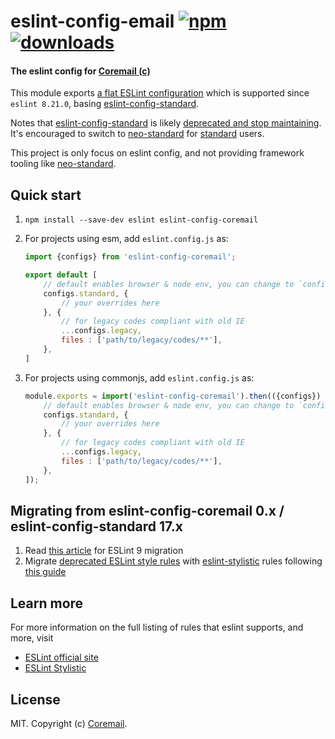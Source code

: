 
# eslint-config-email [![npm][npm-image]][npm-url] [![downloads][downloads-image]][downloads-url]

[npm-image]: https://img.shields.io/npm/v/eslint-config-coremail.svg
[npm-url]: https://npmjs.org/package/eslint-config-coremail
[downloads-image]: https://img.shields.io/npm/dm/eslint-config-coremail.svg
[downloads-url]: https://npmjs.org/package/eslint-config-coremail

#### The eslint config for [Coremail (c)](https://www.coremail.cn)

This module exports [a flat ESLint configuration](https://eslint.org/blog/2022/08/new-config-system-part-2/) which is
supported since `eslint 8.21.0`, basing [eslint-config-standard].

Notes that [eslint-config-standard] is likely [deprecated and stop maintaining](https://github.com/standard/eslint-config-standard/issues/351).
It's encouraged to switch to [neo-standard] for [standard] users.

This project is only focus on eslint config, and not providing framework tooling like [neo-standard].

[eslint-config-standard]: https://github.com/standard/eslint-config-standard
[neo-standard]: https://github.com/neostandard/neostandard
[standard]: https://standardjs.com

## Quick start

1. `npm install --save-dev eslint eslint-config-coremail`

2. For projects using esm, add `eslint.config.js` as:
    ```js
    import {configs} from 'eslint-config-coremail';

    export default [
        // default enables browser & node env, you can change to `configs.node` for server side project
        configs.standard, {
            // your overrides here
        }, {
            // for legacy codes compliant with old IE
            ...configs.legacy,
            files : ['path/to/legacy/codes/**'],
        },
    ]
    ```

3. For projects using commonjs, add `eslint.config.js` as:
    ```js
    module.exports = import('eslint-config-coremail').then(({configs}) => [
        // default enables browser & node env, you can change to `configs.node` for server side project
        configs.standard, {
            // your overrides here
        }, {
            // for legacy codes compliant with old IE
            ...configs.legacy,
            files : ['path/to/legacy/codes/**'],
        },
    ]);
    ```

## Migrating from eslint-config-coremail 0.x / eslint-config-standard 17.x

1. Read [this article](https://eslint.org/blog/2024/04/eslint-v9.0.0-released/) for ESLint 9 migration
2. Migrate [deprecated ESLint style rules](https://eslint.org/blog/2023/10/deprecating-formatting-rules/)
   with [eslint-stylistic](https://eslint.style/) rules following [this guide](https://eslint.style/guide/migration)

## Learn more

For more information on the full listing of rules that eslint supports, and more, visit
- [ESLint official site](http://eslint.org/docs/rules/)
- [ESLint Stylistic](https://eslint.style/packages/default#rules)

## License

MIT. Copyright (c) [Coremail](http://coremail.cn).
